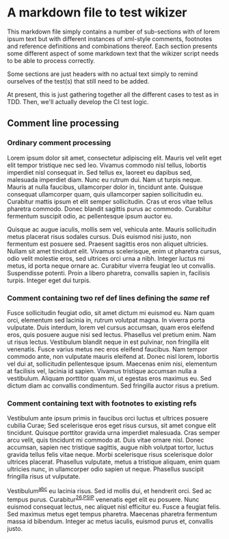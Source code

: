 # A markdown file to test wikizer
This markdown file simply contains a number of sub-sections with
of lorem ipsum text but with different instances of xml-style
comments, footnotes and reference definitions and combinations
thereof. Each section presents some different aspect of some
markdown text that the wikizer script needs to be able to process
correctly.

Some sections are just headers with no actual text simply to
remind ourselves of the test(s) that still need to be added.

At present, this is just gathering together all the different
cases to test as in TDD. Then, we'll actually develop the CI
test logic.

## Comment line processing

### Ordinary comment processing

Lorem ipsum dolor sit amet, consectetur adipiscing elit. Mauris vel velit eget elit tempor tristique nec sed leo. Vivamus commodo nisl tellus, lobortis imperdiet nisl consequat in. Sed tellus ex, laoreet eu dapibus sed, malesuada imperdiet diam. Nunc eu rutrum dui. Nam ut turpis neque. Mauris at nulla faucibus, ullamcorper dolor in, tincidunt ante. Quisque consequat ullamcorper quam, quis ullamcorper sapien sollicitudin eu. Curabitur mattis ipsum et elit semper sollicitudin. Cras ut eros vitae tellus pharetra commodo. Donec blandit sagittis purus ac commodo. Curabitur fermentum suscipit odio, ac pellentesque ipsum auctor eu.

<!---
Ordinary comment not containing a ref or a footnote
--->

Quisque ac augue iaculis, mollis sem vel, vehicula ante. Mauris sollicitudin metus placerat risus sodales cursus. Duis euismod nisi justo, non fermentum est posuere sed. Praesent sagittis eros non aliquet ultricies. Nullam sit amet tincidunt elit. Vivamus scelerisque, enim ut pharetra cursus, odio velit molestie eros, sed ultrices orci urna a nibh. Integer luctus mi metus, id porta neque ornare ac. Curabitur viverra feugiat leo ut convallis. Suspendisse potenti. Proin a libero pharetra, convallis sapien in, facilisis turpis. Integer eget dui turpis.

### Comment containing two ref def lines defining the *same* ref

Fusce sollicitudin feugiat odio, sit amet dictum mi euismod eu. Nam quam orci, elementum sed lacinia in, rutrum volutpat magna. In viverra porta vulputate. Duis interdum, lorem vel cursus accumsan, quam eros eleifend eros, quis posuere augue nisi sed lectus. Phasellus vel pretium enim. Nam ut risus lectus. Vestibulum blandit neque in est pulvinar, non fringilla elit venenatis. Fusce varius metus nec eros eleifend faucibus. Nam tempor commodo ante, non vulputate mauris eleifend at. Donec nisl lorem, lobortis vel dui at, sollicitudin pellentesque ipsum. Maecenas enim nisi, elementum at facilisis vel, lacinia id sapien. Vivamus tristique accumsan nulla a vestibulum. Aliquam porttitor quam mi, ut egestas eros maximus eu. Sed dictum diam ac convallis condimentum. Sed fringilla auctor risus a pretium.

<!---
[45]: https://en.wikipedia.org/wiki/Mariner_1 "Info about Mariner 1 {}"
[45]: https://www.ibiblio.org/apollo/Documents/SGA_Memo12_620716.pdf "SGA Memo #12 {}"
--->

### Comment containing text with footnotes to existing refs

Vestibulum ante ipsum primis in faucibus orci luctus et ultrices posuere cubilia Curae; Sed scelerisque eros eget risus cursus, sit amet congue elit tincidunt. Quisque porttitor gravida urna imperdiet malesuada. Cras semper arcu velit, quis tincidunt mi commodo at. Duis vitae ornare nisl. Donec accumsan, sapien nec tristique sagittis, augue nibh volutpat tortor, luctus gravida tellus felis vitae neque. Morbi scelerisque risus scelerisque dolor ultrices placerat. Phasellus vulputate, metus a tristique aliquam, enim quam ultricies nunc, in ullamcorper odio sapien ut neque. Phasellus suscipit fringilla risus ut vulputate.

Vestibulum<sup>[abc]</sup> eu lacinia risus. Sed id mollis dui, et hendrerit orci. Sed ac tempus purus. Curabitur<sup>[26],[PSIP]</sup> venenatis eget elit eu posuere. Nunc euismod consequat lectus, nec aliquet nisl efficitur eu. Fusce a feugiat felis. Sed maximus metus eget tempus pharetra. Maecenas pharetra fermentum massa id bibendum. Integer ac metus iaculis, euismod purus et, convallis justo.


[abc]: https://en.wikipedia.org/wiki/Mariner_1 "Info about Mariner 1 {}"
[26]: https://github.com/markcmiller86/SAF/blob/master/src/safapi/docs/miller001.pdf "The SAF Data Model"
[PSIP]: https://bssw.io/blog_posts/recent-successes-with-psip-on-hdf5 "PSIP with HDF5"

<!---
Publish: No
--->

